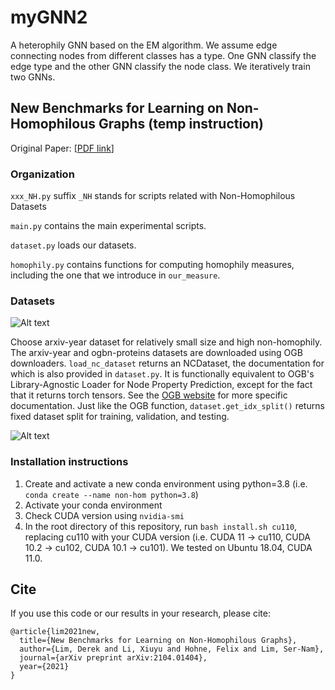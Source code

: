 # myGNN2

A heterophily GNN based on the EM algorithm. We assume edge connecting nodes from different classes has a type. One GNN classify the edge type and the other GNN classify the node class. We iteratively train two GNNs.

## New Benchmarks for Learning on Non-Homophilous Graphs (temp instruction)

Original Paper:
[[PDF link](https://graph-learning-benchmarks.github.io/assets/papers/Non_Homophilous_Camera_Ready.pdf)]

### Organization
`xxx_NH.py` suffix `_NH` stands for scripts related with Non-Homophilous Datasets

`main.py` contains the main experimental scripts.

`dataset.py` loads our datasets.

`homophily.py` contains functions for computing homophily measures, including the one that we introduce in `our_measure`.

### Datasets

![Alt text](https://user-images.githubusercontent.com/58995473/113487776-f3665d80-9487-11eb-8035-fbf5126f85df.png "Our Datasets")

<span style="color.red">Choose arxiv-year dataset for relatively small size and high non-homophily.</span> The arxiv-year and ogbn-proteins datasets are downloaded using OGB downloaders. `load_nc_dataset` returns an NCDataset, the documentation for which is also provided in `dataset.py`. It is functionally equivalent to OGB's Library-Agnostic Loader for Node Property Prediction, except for the fact that it returns torch tensors. See the [OGB website](https://ogb.stanford.edu/docs/nodeprop/) for more specific documentation. Just like the OGB function, `dataset.get_idx_split()` returns fixed dataset split for training, validation, and testing. 

![Alt text](https://user-images.githubusercontent.com/58995473/113487966-18a79b80-9489-11eb-91cf-0d5c73ebdef3.png "Dataset Compatibility Matrices")

### Installation instructions

1. Create and activate a new conda environment using python=3.8 (i.e. `conda create --name non-hom python=3.8`) 
2. Activate your conda environment
3. Check CUDA version using `nvidia-smi` 
4. In the root directory of this repository, run `bash install.sh cu110`, replacing cu110 with your CUDA version (i.e. CUDA 11 -> cu110, CUDA 10.2 -> cu102, CUDA 10.1 -> cu101). We tested on Ubuntu 18.04, CUDA 11.0.

## Cite
If you use this code or our results in your research, please cite:
```
@article{lim2021new,
  title={New Benchmarks for Learning on Non-Homophilous Graphs},
  author={Lim, Derek and Li, Xiuyu and Hohne, Felix and Lim, Ser-Nam},
  journal={arXiv preprint arXiv:2104.01404},
  year={2021}
}
```